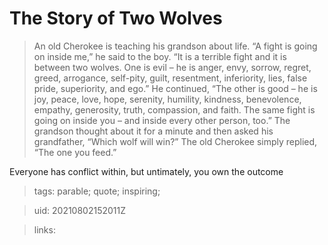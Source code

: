 #  The Story of Two Wolves

> An old Cherokee is teaching his grandson about life. “A fight is going on inside me,” he said to the boy. “It is a terrible fight and it is between two wolves. One is evil – he is anger, envy, sorrow, regret, greed, arrogance, self-pity, guilt, resentment, inferiority, lies, false pride, superiority, and ego.”
> He continued, “The other is good – he is joy, peace, love, hope, serenity, humility, kindness, benevolence, empathy, generosity, truth, compassion, and faith. The same fight is going on inside you – and inside every other person, too.”
> The grandson thought about it for a minute and then asked his grandfather, “Which wolf will win?”
> The old Cherokee simply replied, “The one you feed.”

Everyone has conflict within, but untimately, you own the outcome

> tags: parable; quote; inspiring;

> uid: 20210802152011Z

> links: 

